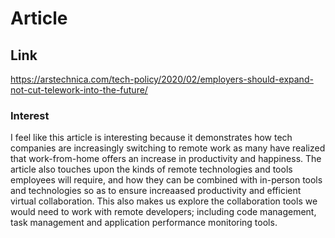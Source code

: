 # Article

## Link
https://arstechnica.com/tech-policy/2020/02/employers-should-expand-not-cut-telework-into-the-future/

### Interest
I feel like this article is interesting because it demonstrates how tech companies are increasingly switching to remote work as many have realized that work-from-home offers an increase in productivity and happiness. The article also touches upon the kinds of remote technologies and tools employees will require, and how they can be combined with in-person tools and technologies so as to ensure increaased productivity and efficient virtual collaboration. This also makes us explore the collaboration tools we would need to work with remote developers; including code management, task management and application performance monitoring tools.